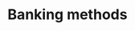 ---
title: 'Banking methods'
category: 6298bd782d1cf4006032e765
order: 100
hidden: false
excerpt: 'Accept payments with a range of banking solutions'
slug: 'banking-methods'
---